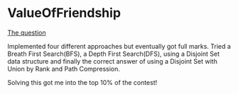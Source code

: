 # ValueOfFriendship
<a href="https://www.hackerrank.com/contests/w28/challenges/value-of-friendship">The question</a>
<p>Implemented four different approaches but eventually got full marks. Tried a Breath First Search(BFS), a Depth First Search(DFS), using a Disjoint Set data structure and finally the correct answer of using a Disjoint Set with Union by Rank and Path Compression.</p>
<p>Solving this got me into the top 10% of the contest!</p>
